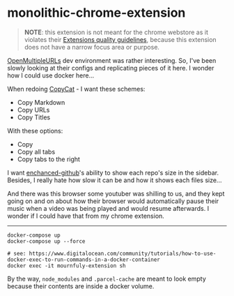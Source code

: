 # monolithic-chrome-extension

> **NOTE**: this extension is not meant for the chrome webstore as it violates their [Extensions quality guidelines](https://developer.chrome.com/docs/extensions/mv3/single_purpose/), because this extension does not have a narrow focus area or purpose.

[OpenMultipleURLs](https://github.com/htrinter/Open-Multiple-URLs) dev environment was rather interesting. So, I've been slowly looking at their configs and replicating pieces of it here. I wonder how I could use docker here...

When redoing [CopyCat](https://github.com/kiichi/QuickCopyTitleAndURL) - I want these schemes:
- Copy Markdown
- Copy URLs
- Copy Titles

With these options:
- Copy
- Copy all tabs
- Copy tabs to the right

I want [enchanced-github](https://github.com/softvar/enhanced-github)'s ability to show each repo's size in the sidebar. Besides, I really hate how slow it can be and how it shows each files size...

And there was this browser some youtuber was shilling to us, and they kept going on and on about how their browser would automatically pause their music when a video was being played and would resume afterwards. I wonder if I could have that from my chrome extension.

---

```shell
docker-compose up
docker-compose up --force

# see: https://www.digitalocean.com/community/tutorials/how-to-use-docker-exec-to-run-commands-in-a-docker-container
docker exec -it mournfuly-extension sh
```

By the way, `node_modules` and `.parcel-cache` are meant to look empty because their contents are inside a docker volume.
